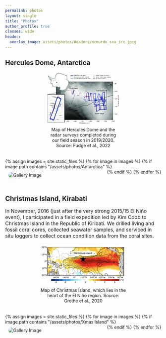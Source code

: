 ```yaml
---
permalink: photos
layout: single
title: "Photos"
author_profile: true
classes: wide
header:
  overlay_image: assets/photos/Headers/mcmurdo_sea_ice.jpeg
---
```

<h2> Hercules Dome, Antarctica</h2>
<div style="display: flex; flex-direction: column; align-items: center; text-align: center; margin: 20px;">
  <img src="assets/photos/herc_dome_map.png" alt="map from Fudge et al., 2022" style="max-width: 50%; height: auto; border: 0;">
  <p style="margin-top: 10px; font-size: 14px; width: 50%">Map of Hercules Dome and the radar surveys completed during our field season in 2019/2020. Source: Fudge et al., 2022</p>
</div>
<div class="gallery" style="display: flex; flex-wrap: wrap;">
  {% assign images = site.static_files %}
  {% for image in images %}
    {% if image.path contains "/assets/photos/Antarctica" %}
      <div class="col-4" style="flex: 1 1 50%; padding: 10px;">
        <img src="{{ image.path }}" alt="Gallery Image" style="width:100%; margin-bottom:15px; border-radius: 15px;" />
      </div>
    {% endif %}
  {% endfor %}
</div>

<h2> Christmas Island, Kirabati</h2>
<p style="font-size: 16px;">
    In November, 2016 (just after the very strong 2015/15 El Niño event), I participated in a field expedition led by Kim Cobb to Christmas Island in the Republic of Kiribati.
    We drilled living and fossil coral cores, collected seawater samples, and serviced in situ loggers to collect ocean condition data from the coral sites. 
</p>
<div style="display: flex; flex-direction: column; align-items: center; text-align: center; margin: 20px;">
  <img src="assets/photos/xmas_island_map.jpg" alt="map from Grothe et al., 2022" style="max-width: 60%; height: auto; border: 0;">
  <p style="margin-top: 10px; font-size: 14px; width: 60%">Map of Christmas Island, which lies in the heart of the El Niño region. Source: Grothe et al., 2020</p>
</div>
<div class="gallery" style="display: flex; flex-wrap: wrap;">
  {% assign images = site.static_files %}
  {% for image in images %}
    {% if image.path contains "/assets/photos/Xmas Island" %}
      <div class="col-4" style="flex: 1 1 50%; padding: 10px;">
        <img src="{{ image.path }}" alt="Gallery Image" style="width:100%; margin-bottom:15px; border-radius: 15px;" />
      </div>
    {% endif %}
  {% endfor %}
</div>
